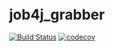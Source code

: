 # job4j_grabber
[![Build Status](https://travis-ci.org/ForLearningAtJob4J/job4j_grabber.svg?branch=master)](https://travis-ci.org/ForLearningAtJob4J/job4j_grabber)
[![codecov](https://codecov.io/gh/ForLearningAtJob4J/job4j_grabber/branch/master/graph/badge.svg)](https://codecov.io/gh/ForLearningAtJob4J/job4j_grabber)